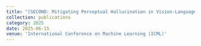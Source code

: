 ```yaml
---
title: "[SECOND: Mitigating Perceptual Hallucination in Vision-Language Models via Selective and Contrastive Decoding](https://arxiv.org/abs/2506.08391)"
collection: publications
category: 2025
date: 2025-06-15
venue: 'International Conference on Machine Learning (ICML)'
---
```

